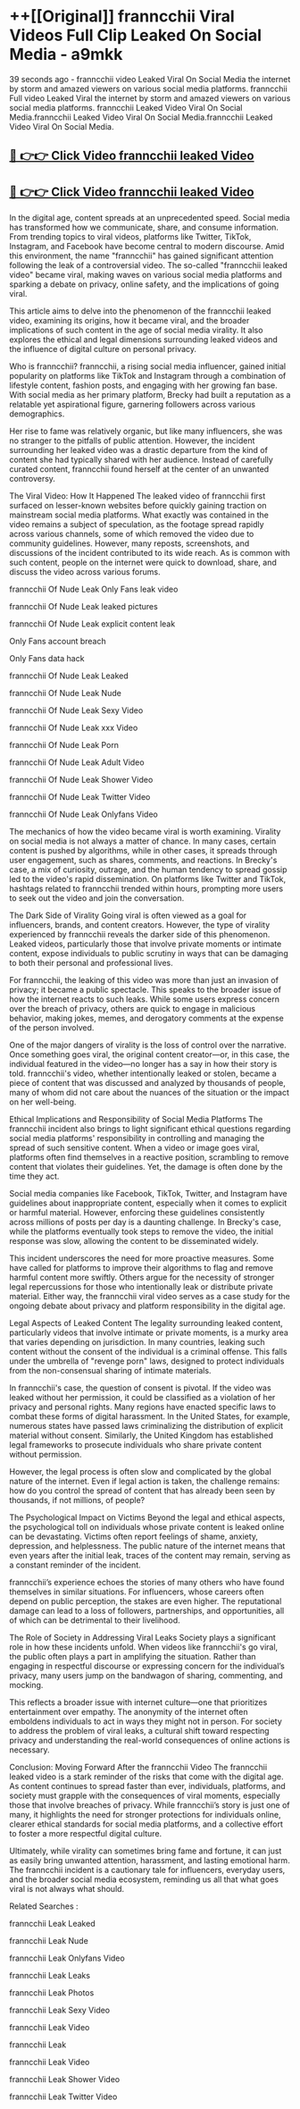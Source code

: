 # ++[[Original]] franncchii Viral Videos Full Clip Leaked On Social Media - a9mkk<br>

39 seconds ago - franncchii video Leaked Viral On Social Media the internet by storm and amazed viewers on various social media platforms.
franncchii Full video Leaked Viral the internet by storm and amazed viewers on various social media platforms. franncchii Leaked Video Viral On Social Media.franncchii Leaked Video Viral On Social Media.franncchii Leaked Video Viral On Social Media.<br>


## [🔴 👉👉 Click Video franncchii leaked Video ](https://onlyclips.site?title=franncchii&ref=git)

## [🔴 👉👉 Click Video franncchii leaked Video ](https://onlyclips.site?title=franncchii&ref=git)

In the digital age, content spreads at an unprecedented speed. Social media has transformed how we communicate, share, and consume information. From trending topics to viral videos, platforms like Twitter, TikTok, Instagram, and Facebook have become central to modern discourse. Amid this environment, the name "franncchii" has gained significant attention following the leak of a controversial video. The so-called "franncchii leaked video" became viral, making waves on various social media platforms and sparking a debate on privacy, online safety, and the implications of going viral.

This article aims to delve into the phenomenon of the franncchii leaked video, examining its origins, how it became viral, and the broader implications of such content in the age of social media virality. It also explores the ethical and legal dimensions surrounding leaked videos and the influence of digital culture on personal privacy.

Who is franncchii?
franncchii, a rising social media influencer, gained initial popularity on platforms like TikTok and Instagram through a combination of lifestyle content, fashion posts, and engaging with her growing fan base. With social media as her primary platform, Brecky had built a reputation as a relatable yet aspirational figure, garnering followers across various demographics.

Her rise to fame was relatively organic, but like many influencers, she was no stranger to the pitfalls of public attention. However, the incident surrounding her leaked video was a drastic departure from the kind of content she had typically shared with her audience. Instead of carefully curated content, franncchii found herself at the center of an unwanted controversy.

The Viral Video: How It Happened
The leaked video of franncchii first surfaced on lesser-known websites before quickly gaining traction on mainstream social media platforms. What exactly was contained in the video remains a subject of speculation, as the footage spread rapidly across various channels, some of which removed the video due to community guidelines. However, many reposts, screenshots, and discussions of the incident contributed to its wide reach. As is common with such content, people on the internet were quick to download, share, and discuss the video across various forums.

franncchii Of Nude Leak Only Fans leak video

franncchii Of Nude Leak leaked pictures

franncchii Of Nude Leak explicit content leak

Only Fans account breach

Only Fans data hack

franncchii Of Nude Leak Leaked

franncchii Of Nude Leak Nude

franncchii Of Nude Leak Sexy Video

franncchii Of Nude Leak xxx Video

franncchii Of Nude Leak Porn

franncchii Of Nude Leak Adult Video

franncchii Of Nude Leak Shower Video

franncchii Of Nude Leak Twitter Video

franncchii Of Nude Leak Onlyfans Video

The mechanics of how the video became viral is worth examining. Virality on social media is not always a matter of chance. In many cases, certain content is pushed by algorithms, while in other cases, it spreads through user engagement, such as shares, comments, and reactions. In Brecky's case, a mix of curiosity, outrage, and the human tendency to spread gossip led to the video's rapid dissemination. On platforms like Twitter and TikTok, hashtags related to franncchii trended within hours, prompting more users to seek out the video and join the conversation.

The Dark Side of Virality
Going viral is often viewed as a goal for influencers, brands, and content creators. However, the type of virality experienced by franncchii reveals the darker side of this phenomenon. Leaked videos, particularly those that involve private moments or intimate content, expose individuals to public scrutiny in ways that can be damaging to both their personal and professional lives.

For franncchii, the leaking of this video was more than just an invasion of privacy; it became a public spectacle. This speaks to the broader issue of how the internet reacts to such leaks. While some users express concern over the breach of privacy, others are quick to engage in malicious behavior, making jokes, memes, and derogatory comments at the expense of the person involved.

One of the major dangers of virality is the loss of control over the narrative. Once something goes viral, the original content creator—or, in this case, the individual featured in the video—no longer has a say in how their story is told. franncchii's video, whether intentionally leaked or stolen, became a piece of content that was discussed and analyzed by thousands of people, many of whom did not care about the nuances of the situation or the impact on her well-being.

Ethical Implications and Responsibility of Social Media Platforms
The franncchii incident also brings to light significant ethical questions regarding social media platforms' responsibility in controlling and managing the spread of such sensitive content. When a video or image goes viral, platforms often find themselves in a reactive position, scrambling to remove content that violates their guidelines. Yet, the damage is often done by the time they act.

Social media companies like Facebook, TikTok, Twitter, and Instagram have guidelines about inappropriate content, especially when it comes to explicit or harmful material. However, enforcing these guidelines consistently across millions of posts per day is a daunting challenge. In Brecky's case, while the platforms eventually took steps to remove the video, the initial response was slow, allowing the content to be disseminated widely.

This incident underscores the need for more proactive measures. Some have called for platforms to improve their algorithms to flag and remove harmful content more swiftly. Others argue for the necessity of stronger legal repercussions for those who intentionally leak or distribute private material. Either way, the franncchii viral video serves as a case study for the ongoing debate about privacy and platform responsibility in the digital age.

Legal Aspects of Leaked Content
The legality surrounding leaked content, particularly videos that involve intimate or private moments, is a murky area that varies depending on jurisdiction. In many countries, leaking such content without the consent of the individual is a criminal offense. This falls under the umbrella of "revenge porn" laws, designed to protect individuals from the non-consensual sharing of intimate materials.

In franncchii's case, the question of consent is pivotal. If the video was leaked without her permission, it could be classified as a violation of her privacy and personal rights. Many regions have enacted specific laws to combat these forms of digital harassment. In the United States, for example, numerous states have passed laws criminalizing the distribution of explicit material without consent. Similarly, the United Kingdom has established legal frameworks to prosecute individuals who share private content without permission.

However, the legal process is often slow and complicated by the global nature of the internet. Even if legal action is taken, the challenge remains: how do you control the spread of content that has already been seen by thousands, if not millions, of people?

The Psychological Impact on Victims
Beyond the legal and ethical aspects, the psychological toll on individuals whose private content is leaked online can be devastating. Victims often report feelings of shame, anxiety, depression, and helplessness. The public nature of the internet means that even years after the initial leak, traces of the content may remain, serving as a constant reminder of the incident.

franncchii’s experience echoes the stories of many others who have found themselves in similar situations. For influencers, whose careers often depend on public perception, the stakes are even higher. The reputational damage can lead to a loss of followers, partnerships, and opportunities, all of which can be detrimental to their livelihood.

The Role of Society in Addressing Viral Leaks
Society plays a significant role in how these incidents unfold. When videos like franncchii's go viral, the public often plays a part in amplifying the situation. Rather than engaging in respectful discourse or expressing concern for the individual’s privacy, many users jump on the bandwagon of sharing, commenting, and mocking.

This reflects a broader issue with internet culture—one that prioritizes entertainment over empathy. The anonymity of the internet often emboldens individuals to act in ways they might not in person. For society to address the problem of viral leaks, a cultural shift toward respecting privacy and understanding the real-world consequences of online actions is necessary.

Conclusion: Moving Forward After the franncchii Video
The franncchii leaked video is a stark reminder of the risks that come with the digital age. As content continues to spread faster than ever, individuals, platforms, and society must grapple with the consequences of viral moments, especially those that involve breaches of privacy. While franncchii’s story is just one of many, it highlights the need for stronger protections for individuals online, clearer ethical standards for social media platforms, and a collective effort to foster a more respectful digital culture.

Ultimately, while virality can sometimes bring fame and fortune, it can just as easily bring unwanted attention, harassment, and lasting emotional harm. The franncchii incident is a cautionary tale for influencers, everyday users, and the broader social media ecosystem, reminding us all that what goes viral is not always what should.

Related Searches :

franncchii Leak Leaked

franncchii Leak Nude

franncchii Leak Onlyfans Video

franncchii Leak Leaks

franncchii Leak Photos

franncchii Leak Sexy Video

franncchii Leak Video

franncchii Leak

franncchii Leak Video

franncchii Leak Shower Video

franncchii Leak Twitter Video

